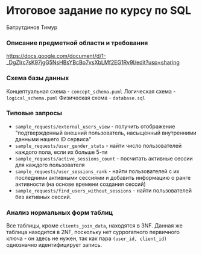 # Итоговое задание по курсу по SQL
Батрутдинов Тимур

### Описание предметной области и требования

https://docs.google.com/document/d/1-_DgZIrc7sK97jgG5NsHBsYBcBo7vsXbLMf2EG1Rv9I/edit?usp=sharing

### Схема базы данных

Концептуальная схема - `concept_schema.puml`
Логическая схема - `logical_schema.puml`
Физическая схема - `database.sql`

### Типовые запросы

* `sample_requests/external_users_view` - получить отображение "подтвержденный внешний пользователь, насыщенный внутренними данными нашего ID сервиса"
* `sample_requests/user_gender_stats` - найти число пользователей каждого пола, если их больше 5-ти
* `sample_requests/active_sessions_count` - посчитать активные сессии для каждого пользователя
* `sample_requests/user_sessions_rank` - найти пользователей с их последними активными сессиями и добавить информацию о ранге активности (на основе времени создания сессий)
* `sample_requests/find_users_without_sessions` - найти пользователей без активных сессий.

### Анализ нормальных форм таблиц

Все таблицы, кроме `clients_join_data`, находятся в 3NF. Данная же таблица
находится в 2NF, поскольку нет суррогатного первичного ключа - он здесь не нужен,
так как пара `(user_id, client_id)` однозначно идентифицирует запись.